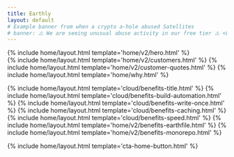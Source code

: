 ```yaml
---
title: Earthly
layout: default
# Example banner from when a crypto a-hole abused Satellites
# banner: ⚠️ We are seeing unusual abuse activity in our free tier ⚠️ <b>We are temporarily requiring verifying the account with a credit card before being able to launch satellites. <a href="https://status.earthly.dev/">Status</a></b>
---
```


<!-- Gavin, 20231109, A/B test homepage-hero-earthfile-image: added divs -->
<div id="homepage-hero-earthfile-image-control-01">{% include home/layout.html template='home/v2/hero.html' %}</div>
<div id="homepage-hero-earthfile-image-test-01" style="display: none">
  <div class="lg:hidden">{% include home/layout.html template='home/v2/hero-with-graphic-mobile.html' %}</div>
  <div class="hidden lg:block">{% include home/layout.html template='home/v2/hero-with-graphic.html' %}</div>
</div>
{% include home/layout.html template='home/v2/customers.html' %}
{% include home/layout.html template='home/v2/customer-quotes.html' %}
{% include home/layout.html template='home/why.html' %}

{% include home/layout.html template='cloud/benefits-title.html' %}
{% include home/layout.html template='cloud/benefits-build-automation.html' %}
{% include home/layout.html template='cloud/benefits-write-once.html' %}
{% include home/layout.html template='cloud/benefits-caching.html' %}
{% include home/layout.html template='cloud/benefits-speed.html' %}
{% include home/layout.html template='home/v2/benefits-earthfile.html' %}
{% include home/layout.html template='home/v2/benefits-monorepo.html' %}

{% include home/layout.html template='cta-home-button.html' %}
